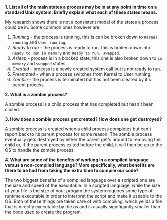 **1. List all of the main states a process may be in at any point in time on a standard Unix system. Briefly explain what each of these states means.**

My research shows there is not a consistent model of the states a process could be in. Some common ones however are:

1. _Running_ - the process is running, this is can be broken down to `Kernel running` and `User running`.
2. _Ready to run_ - the process is ready to run, this is broken down into `Ready to Run in memory` and `Ready to run, swapped`.
3. _Asleep_ - process is in a blocked state, this one is also broken down to `in memory` and `swapped` states.
4. _Created_ - process is a newly created system call but is not ready to run.
5. _Preempted_ - when a process switches from Kernel to User running.
6. _Zombie_ - the process is terminated but has not been cleared by it's parent process.


**2. What is a zombie process?**

A zombie process is a child process that has completed but hasn't been closed.


**3. How does a zombie process get created? How does one get destroyed?**

A zombie process is created when a child process completes but can't report back to its parent process for some reason. The zombie process eventually gets destroyed by either the parent get's around to removing the child or, if the parent process exited before the child, it will then be up to the OS to handle the zombie process.


**4. What are some of the benefits of working in a compiled language versus a non-compiled language? More specifically, what benefits are there to be had from taking the extra time to compile our code?**

The two biggest benefits of a compiled language over a scripted one are the size and speed of the executable. In a scripted language, while the size of your file is the size of your progam the system requires some type of runtime executable in order to interpret the script and make it useable to the OS. Both of these things are taken care of with compiling, which yeilds a file that is directly executable by the os and is usually signifigantly smaller than the code used to create the program.